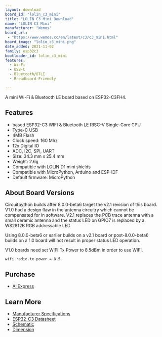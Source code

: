 ```yaml
---
layout: download
board_id: "lolin_c3_mini"
title: "LOLIN C3 Mini Download"
name: "LOLIN C3 Mini"
manufacturer: "Wemos"
board_url:
 - "https://www.wemos.cc/en/latest/c3/c3_mini.html"
board_image: "lolin_c3_mini.png"
date_added: 2021-11-02
family: esp32c3
bootloader_id: lolin_c3_mini
features:
  - Wi-Fi
  - USB-C
  - Bluetooth/BTLE
  - Breadboard-Friendly

---
```


A mini Wi-Fi & Bluetooth LE board based on ESP32-C3FH4.

## Features

- based ESP32-C3 WIFI & Bluetooth LE RISC-V Single-Core CPU
- Type-C USB
- 4MB Flash
- Clock speed: 160 Mhz
- 12x Digital IO
- ADC, I2C, SPI, UART
- Size: 34.3 mm x 25.4 mm
- Weight: 2.6g
- Compatible with LOLIN D1 mini shields
- Compatible with MicroPython, Arduino and ESP-IDF
- Default firmware: MicroPython


## About Board Versions

Circuitpython builds after 8.0.0-beta6 target the v2.1 revision of this board. V1.0 had a design flaw
in the antenna circuitry which cannot be compensated for in software. V2.1 replaces the PCB trace antenna
with a small ceramic antenna and the status LED on GPIO7 is replaced by a WS2812B RGB addressable LED.

Using 8.0.0-beta6 or earlier builds on a v2.1 board or post-8.0.0-beta6 builds on a 1.0 board will not result in proper
status LED operation.

V1.0 boards need set WIFI Tx Power to 8.5dBm in order to use WIFI.

`wifi.radio.tx_power = 8.5`

## Purchase

* [AliExpress](https://www.aliexpress.com/item/1005004740051202.html)

## Learn More

* [Manufacturer Specifications](https://www.wemos.cc/en/latest/c3/c3_mini.html)
* [ESP32-C3 Datasheet](https://www.espressif.com/sites/default/files/documentation/esp32-c3_datasheet_en.pdf)
* [Schematic](https://www.wemos.cc/en/latest/_static/files/sch_c3_mini_v2.1.0.pdf)
* [Dimension](https://www.wemos.cc/en/latest/_static/files/dim_c3_mini_v1.0.0.pdf)
